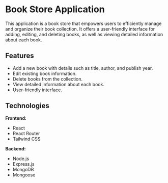 # Book Store Application

This application is a book store that empowers users to efficiently manage and organize their book collection. It offers a user-friendly interface for adding, editing, and deleting books, as well as viewing detailed information about each book.

## Features

- Add a new book with details such as title, author, and publish year.
- Edit existing book information.
- Delete books from the collection.
- View detailed information about each book.
- User-friendly interface.

## Technologies

**Frontend:**

- React
- React Router
- Tailwind CSS

**Backend:**

- Node.js
- Express.js
- MongoDB
- Mongoose
